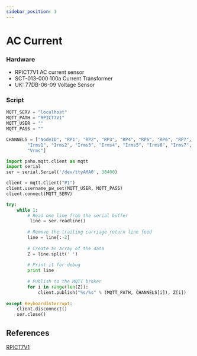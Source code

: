 ```yaml
---
sidebar_position: 1
---
```


# AC Current

### Hardware

- RPICT7V1 AC current sensor 
- SCT-013-000 100a Current Transformer
- UK: 77DB-06-09 Voltage Sensor

### Script

``` python
MQTT_SERV = "localhost"
MQTT_PATH = "RPICT7V1"
MQTT_USER = ""
MQTT_PASS = ""

CHANNELS = ["NodeID", "RP1", "RP2", "RP3", "RP4", "RP5", "RP6", "RP7",
		"Irms1", "Irms2", "Irms3", "Irms4", "Irms5", "Irms6", "Irms7",
		"Vrms"]

import paho.mqtt.client as mqtt
import serial
ser = serial.Serial('/dev/ttyAMA0', 38400)

client = mqtt.Client("P1")
client.username_pw_set(MQTT_USER, MQTT_PASS)
client.connect(MQTT_SERV)

try:
 	while 1:
 		# Read one line from the serial buffer
		 line = ser.readline()
	 
	 	# Remove the trailing carriage return line feed
	 	line = line[:-2]
	 
	 	# Create an array of the data
	 	Z = line.split(' ')
	 
	 	# Print it for debug
	 	print line
	 
		# Publish to the MQTT broker
 		for i in range(len(Z)):
 			client.publish("%s/%s" % (MQTT_PATH, CHANNELS[i]), Z[i]) 
 
except KeyboardInterrupt:
	client.disconnect()
	ser.close()
```


## References

[RPICT7V1](http://lechacal.com/wiki/index.php?title=Raspberrypi_Current_and_Temperature_Sensor_Adaptor#RPICT_Series)